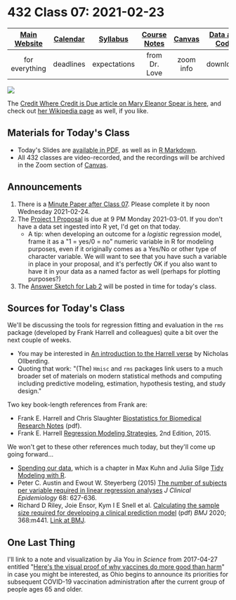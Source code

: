 # 432 Class 07: 2021-02-23

[Main Website](https://thomaselove.github.io/432/) | [Calendar](https://thomaselove.github.io/432/calendar.html) | [Syllabus](https://thomaselove.github.io/432-2021-syllabus/) | [Course Notes](https://thomaselove.github.io/432-notes/) | [Canvas](https://canvas.case.edu) | [Data and Code](https://github.com/THOMASELOVE/432-data) | [Sources](https://github.com/THOMASELOVE/432-2021/edit/master/references) | [Contact Us](https://thomaselove.github.io/432/contact.html)
:-----------: | :--------------: | :----------: | :---------: | :-------------: | :-----------: | :------------: | :-------------:
for everything | deadlines | expectations | from Dr. Love | zoom info | downloads | read/watch | need help?

![](https://github.com/THOMASELOVE/432-2021/blob/master/classes/class07/figures/spear_tw.png)

The [Credit Where Credit is Due article on Mary Eleanor Spear is here](https://medium.com/nightingale/credit-where-credit-is-due-mary-eleanor-spear-6a7a1951b8e6), and check out [her Wikipedia page](https://en.wikipedia.org/wiki/Mary_Eleanor_Spear) as well, if you like.

## Materials for Today's Class

- Today's Slides are [available in PDF](https://github.com/THOMASELOVE/432-2021/blob/master/classes/class07/432_2021_slides07.pdf), as well as in [R Markdown](https://github.com/THOMASELOVE/432-2021/blob/master/classes/class07/432_2021_slides07.Rmd).
- All 432 classes are video-recorded, and the recordings will be archived in the Zoom section of [Canvas](https://canvas.case.edu).

## Announcements

1. There is a [Minute Paper after Class 07](https://github.com/THOMASELOVE/432-2021/tree/master/minutepapers). Please complete it by noon Wednesday 2021-02-24.
2. The [Project 1 Proposal](https://github.com/THOMASELOVE/432-2021/blob/master/project1/01_project1_proposal.md) is due at 9 PM Monday 2021-03-01. If you don't have a data set ingested into R yet, I'd get on that today.
    - A tip: when developing an outcome for a *logistic* regression model, frame it as a "1 = yes/0 = no" numeric variable in R for modeling purposes, even if it originally comes as a Yes/No or other type of character variable. We will want to see that you have such a variable in place in your proposal, and it's perfectly OK if you also want to have it in your data as a named factor as well (perhaps for plotting purposes?)
3. The [Answer Sketch for Lab 2](https://github.com/THOMASELOVE/432-2021/tree/master/labs/lab02) will be posted in time for today's class.

## Sources for Today's Class

We'll be discussing the tools for regression fitting and evaluation in the `rms` package (developed by Frank Harrell and colleagues) quite a bit over the next couple of weeks. 

- You may be interested in [An introduction to the Harrell verse](https://www.nicholas-ollberding.com/post/an-introduction-to-the-harrell-verse-predictive-modeling-using-the-hmisc-and-rms-packages/) by Nicholas Ollberding. 
- Quoting that work: "(The) `Hmisc` and `rms` packages link users to a much broader set of materials on modern statistical methods and computing including predictive modeling, estimation, hypothesis testing, and study design."

Two key book-length references from Frank are:

- Frank E. Harrell and Chris Slaughter [Biostatistics for Biomedical Research Notes](http://hbiostat.org/doc/bbr.pdf) (pdf).
- Frank E. Harrell [Regression Modeling Strategies](https://github.com/THOMASELOVE/432-2021/blob/master/references/pdf/Harrell_Regression_Modeling_Strategies_2015_2e_protected.pdf), 2nd Edition, 2015.

We won't get to these other references much today, but they'll come up going forward...

- [Spending our data](https://www.tmwr.org/splitting.html), which is a chapter in Max Kuhn and Julia Silge [Tidy Modeling with R](https://www.tmwr.org/).
- Peter C. Austin and Ewout W. Steyerberg (2015) [The number of subjects per variable required in linear regression analyses](https://github.com/THOMASELOVE/432-2021/blob/master/references/pdf/Austin_and_Steyerberg_2015_subjects_per_variable_in_linear_regression_jce.pdf) *J Clinical Epidemiology* 68: 627-636.
- Richard D Riley, Joie Ensor, Kym I E Snell et al. [Calculating the sample size required for developing a clinical prediction model](https://github.com/THOMASELOVE/432-2021/blob/master/references/pdf/Riley_etal_2020_Sample_Size_Required.pdf) (pdf) *BMJ* 2020; 368:m441. [Link at BMJ](https://www.bmj.com/content/368/bmj.m441).

## One Last Thing

I'll link to a note and visualization by Jia You in *Science* from 2017-04-27 entitled "[Here's the visual proof of why vaccines do more good than harm](https://www.sciencemag.org/news/2017/04/here-s-visual-proof-why-vaccines-do-more-good-harm)" in case you might be interested, as Ohio begins to announce its priorities for subsequent COVID-19 vaccination administration after the current group of people ages 65 and older.
